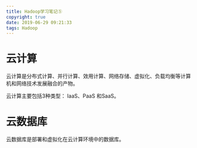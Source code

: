 ```yaml
---
title: Hadoop学习笔记⑤
copyright: true
date: 2019-06-29 09:21:33
tags: Hadoop
---
```


# 云计算

云计算是分布式计算、并行计算、效用计算、网络存储、虚拟化、负载均衡等计算机和网络技术发展融合的产物。

云计算主要包括3种类型： IaaS、PaaS 和SaaS。


# 云数据库

云数据库是部署和虚拟化在云计算环境中的数据库。
